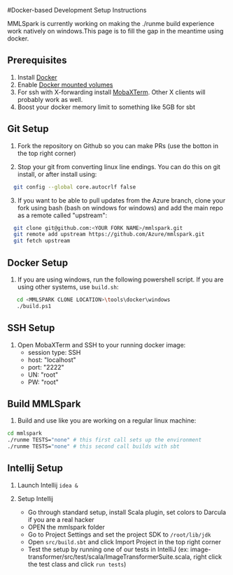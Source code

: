 #Docker-based Development Setup Instructions

MMLSpark is currently working on making the ./runme build experience work natively on windows.This page is to fill the gap in the meantime using docker.

## Prerequisites

1. Install [Docker](https://www.docker.com/docker-windows)
2. Enable [Docker mounted volumes](https://blogs.msdn.microsoft.com/stevelasker/2016/06/14/configuring-docker-for-windows-volumes/)
3. For ssh with X-forwarding install [MobaXTerm](https://mobaxterm.mobatek.net/download.html). Other X clients will probably work as well.
4. Boost your docker memory limit to something like 5GB for sbt

## Git Setup

1. Fork the repository on Github so you can make PRs (use the botton in the top right corner)

2. Stop your git from converting linux line endings. You can do this on git install, or after install using:
```bash
  git config --global core.autocrlf false
```

3. If you want to be able to pull updates from the Azure branch, 
clone your fork using bash (bash on windows for windows) and add the main repo as a remote called "upstream":
```bash
  git clone git@github.com:<YOUR FORK NAME>/mmlspark.git
  git remote add upstream https://github.com/Azure/mmlspark.git
  git fetch upstream
```

## Docker Setup

1) If you are using windows, run the following powershell script. If you are using other systems, use `build.sh`:
```bash
   cd <MMLSPARK CLONE LOCATION>\tools\docker\windows
   ./build.ps1
```

## SSH Setup

1. Open MobaXTerm and SSH to your running docker image:
    * session type: SSH
    * host: "localhost"
    * port: "2222"
    * UN: "root"
    * PW: "root"

## Build MMLSpark
1. Build and use like you are working on a regular linux machine:
```bash
cd mmlspark
./runme TESTS="none" # this first call sets up the environment
./runme TESTS="none" # this second call builds with sbt
```

## Intellij Setup

1. Launch Intellij `idea & `

2. Setup Intellij
    * Go through standard setup, install Scala plugin, set colors to Darcula if you are a real hacker
    * OPEN the mmlspark folder
    * Go to Project Settings and set the project SDK to `/root/lib/jdk`
    * Open `src/build.sbt` and click Import Project in the top right corner
    * Test the setup by running one of our tests in IntelliJ 
    (ex: image-transformer/src/test/scala/ImageTransformerSuite.scala, right click the test class and click `run tests`)

